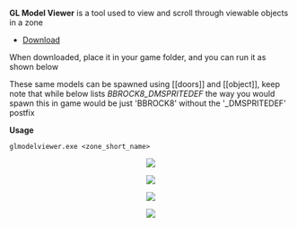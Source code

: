 **GL Model Viewer** is a tool used to view and scroll through viewable objects in a zone

* [Download](https://drive.google.com/uc?id=1hwr7HYuRoznXzrUKE7d9E7-crAtpr5Ha)

When downloaded, place it in your game folder, and you can run it as shown below

These same models can be spawned using [[doors]] and [[object]], keep note that while below lists *BBROCK8_DMSPRITEDEF* the way you would spawn this in game would be just 'BBROCK8' without the '_DMSPRITEDEF' postfix

**Usage**

```
glmodelviewer.exe <zone_short_name>
```

<p align="center">
	<img src="https://drive.google.com/uc?id=18WkpDOaDHkpbPnIsE-C3lExsWC2Svhln">
</p>

<p align="center">
	<img src="https://drive.google.com/uc?id=1kaRYqETtgpGbRNO5Zmnc6rXmt3aphxh5">
</p>

<p align="center">
	<img src="https://drive.google.com/uc?id=17sIKvqz33a_HvoQSQ8aw2qKbv0ULYARz">
</p>

<p align="center">
	<img src="https://drive.google.com/uc?id=1K6i8sKNpwxHhM1NrC6ucSZprsv5wvRuo">
</p>